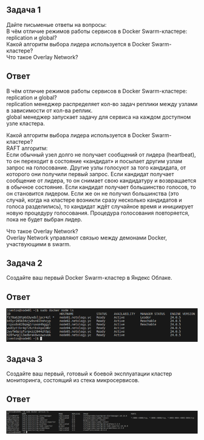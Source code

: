 ## Задача 1  
Дайте письменые ответы на вопросы:  
В чём отличие режимов работы сервисов в Docker Swarm-кластере: replication и global?  
Какой алгоритм выбора лидера используется в Docker Swarm-кластере?  
Что такое Overlay Network?  

## Ответ  
В чём отличие режимов работы сервисов в Docker Swarm-кластере: replication и global?  
replication менеджер распределяет кол-во задач реплики между узлами в зависимости от кол-ва реплик.  
global менеджер запускает задачу для сервиса на каждом доступном узле кластера.  


Какой алгоритм выбора лидера используется в Docker Swarm-кластере?  
RAFT алгоритм:  
Если обычный узел долго не получает сообщений от лидера (heartbeat), то он переходит в состояние «кандидат» и посылает другим узлам запрос на голосование. Другие узлы голосуют за того кандидата, от которого они получили первый запрос. Если кандидат получает сообщение от лидера, то он снимает свою кандидатуру и возвращается в обычное состояние. Если кандидат получает большинство голосов, то он становится лидером. Если же он не получил большинства (это случай, когда на кластере возникли сразу несколько кандидатов и голоса разделились), то кандидат ждёт случайное время и инициирует новую процедуру голосования.
Процедура голосования повторяется, пока не будет выбран лидер.


Что такое Overlay Network?  
Overlay Network управляют связью между демонами Docker, участвующими в swarm.  

## Задача 2  
Создайте ваш первый Docker Swarm-кластер в Яндекс Облаке.  

## Ответ  
![ScreenShot](https://github.com/estomper/devops-netology/blob/main/05-virt-05-docker-swarm/img/ex_2_2.png)

## Задача 3  
Создайте ваш первый, готовый к боевой эксплуатации кластер мониторинга, состоящий из стека микросервисов.  

## Ответ  
![ScreenShot](https://github.com/estomper/devops-netology/blob/main/05-virt-05-docker-swarm/img/ex_3.png)